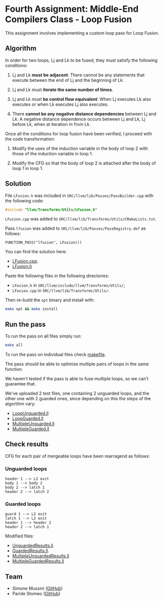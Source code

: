 # Fourth Assignment: Middle-End Compilers Class - Loop Fusion

This assignment involves implementing a custom loop pass for Loop Fusion.

## Algorithm

In order for two loops, Lj and Lk to be fused, they must satisfy the following conditions:

1. Lj and Lk **must be adjacent**: There cannot be any statements that execute between the end of Lj and the beginning of Lk.

2. Lj and Lk must **iterate the same number of times**.

3. Lj and Lk must **be control flow equivalent**: When Lj executes Lk also executes or when Lk executes Lj also executes.

4. There **cannot be any negative distance dependencies** between Lj and Lk: A negative distance dependence occurs between Lj and Lk, Lj before Lk, when at iteration m from Lk.

Once all the conditions for loop fusion have been verified, I proceed with the code transformation:

1. Modify the uses of the induction variable in the body of loop 2 with those of the induction variable in loop 1.

2. Modify the CFG so that the body of loop 2 is attached after the body of loop 1 in loop 1.

## Solution

File `LFusion.h` was included in `SRC/llvm/lib/Passes/PassBuilder.cpp` with the following code:

```cpp
#include "llvm/Transforms/Utils/LFusion.h"
```

`LFusion.cpp` was added to `SRC/llvm/lib/Transforms/Utils/CMakeLists.txt`.

Pass `lfusion` was added to `SRC/llvm/lib/Passes/PassRegistry.def` as follows:

```text
FUNCTION_PASS("lfusion", LFusion())
```

You can find the solution here:

* [LFusion.cpp](https://github.com/simomux/LLVM_17/blob/a3f0ed97d372149775a020613a7015b8a697fc51/TEST/Assignment4/LFusion.cpp).
* [LFusion.h](https://github.com/simomux/LLVM_17/blob/a3f0ed97d372149775a020613a7015b8a697fc51/TEST/Assignment4/LFusion.h)

Paste the following files in the following directories:

* `LFusion.h` in `SRC/llvm/include/llvm/Transforms/Utils/`;
* `LFusion.cpp` in `SRC/llvm/lib/Transforms/Utils/`.

Then re-build the `opt` binary and install with:

```bash
make opt && make install
```

## Run the pass

To run the pass on all files simply run:

```bash
make all
```

To run the pass on individual files check [makefile](https://github.com/simomux/LLVM_17/blob/06b5d8da686215954231e1062e23625ad758cf0a/TEST/Assignment4/Makefile).

The pass should be able to optimize multiple pairs of loops in the same function.

We haven't tested if the pass is able to fuse multiple loops, so we can't guarantee that.

We've uploaded 2 test files, one containing 2 unguarded loops, and the other one with 2 guarded ones, since depending on this the steps of the algortihm vary:

* [LoopUnguarded.ll](https://github.com/simomux/LLVM_17/blob/cfb065723ca5d197adc5b86022c75297dc6b40a2/TEST/Assignment4/LoopUnguarded.ll)
* [LoopGuarded.ll](https://github.com/simomux/LLVM_17/blob/cfb065723ca5d197adc5b86022c75297dc6b40a2/TEST/Assignment4/LoopGuarded.ll)
* [MultipleUnguarded.ll](https://github.com/simomux/LLVM_17/blob/06b5d8da686215954231e1062e23625ad758cf0a/TEST/Assignment4/MultipleUnguarded.ll)
* [MultipleGuarded.ll](https://github.com/simomux/LLVM_17/blob/06b5d8da686215954231e1062e23625ad758cf0a/TEST/Assignment4/MultipleGuarded.ll)

## Check results

CFG for each pair of mergeable loops have been rearragend as follows:

### Unguarded loops

```text
header 1 --> L2 exit
body 1 --> body 2
body 2 --> latch 1
header 2 --> latch 2
```

### Guarded loops

```text
guard 1 --> L2 exit
latch 1 --> L2 exit
header 1 --> header 2
header 2 --> latch 1
```

Modified files:

* [UnguardedResults.ll](https://github.com/simomux/LLVM_17/blob/main/TEST/Assignment4/UnguardedResults.ll).
* [GuardedResults.ll](https://github.com/simomux/LLVM_17/blob/main/TEST/Assignment4/GuardedResults.ll).
* [MultipleUnguardedResults.ll](https://github.com/simomux/LLVM_17/blob/06b5d8da686215954231e1062e23625ad758cf0a/TEST/Assignment4/MultipleUnguardedResults.ll)
* [MultipleGuardedResults.ll](https://github.com/simomux/LLVM_17/blob/06b5d8da686215954231e1062e23625ad758cf0a/TEST/Assignment4/MultipleGuardedResults.ll)

## Team

* Simone Mussini ([GitHub](https://github.com/simomux))
* Paride Stomeo ([GitHub](https://github.com/paridestomeo))
